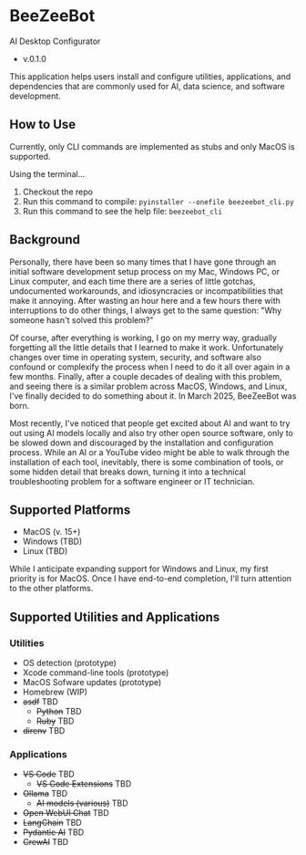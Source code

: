 # BeeZeeBot 
AI Desktop Configurator
- v.0.1.0

This application helps users install and configure utilities, applications, and dependencies that are commonly used for AI, data science, and software development. 


## How to Use

Currently, only CLI commands are implemented as stubs and only MacOS is supported. 

Using the terminal...
1. Checkout the repo 
2. Run this command to compile: `pyinstaller --onefile beezeebot_cli.py`
3. Run this command to see the help file: `beezeebot_cli`


## Background

Personally, there have been so many times that I have gone through an initial software development setup process on my Mac, Windows PC, or Linux computer, and each time there are a series of little gotchas, undocumented workarounds, and idiosyncracies or incompatibilities that make it annoying. After wasting an hour here and a few hours there with interruptions to do other things, I always get to the same question: "Why someone hasn't solved this problem?" 

Of course, after everything is working, I go on my merry way, gradually forgetting all the little details that I learned to make it work. Unfortunately changes over time in operating system, security, and software also confound or complexify the process when I need to do it all over again in a few months. Finally, after a couple decades of dealing with this problem, and seeing there is a similar problem across MacOS, Windows, and Linux, I've finally decided to do something about it. In March 2025, BeeZeeBot was born. 

Most recently, I've noticed that people get excited about AI and want to try out using AI models locally and also try other open source software, only to be slowed down and discouraged by the installation and configuration process. While an AI or a YouTube video might be able to walk through the installation of each tool, inevitably, there is some combination of tools, or some hidden detail that breaks down, turning it into a technical troubleshooting problem for a software engineer or IT technician. 


## Supported Platforms

- MacOS (v. 15+)
- Windows (TBD)
- Linux (TBD)

While I anticipate expanding support for Windows and Linux, my first priority is for MacOS. Once I have end-to-end completion, I'll turn attention to the other platforms. 


## Supported Utilities and Applications

### Utilities
- OS detection (prototype)
- Xcode command-line tools (prototype)
- MacOS Sofware updates (prototype)
- Homebrew (WIP)
- ~~asdf~~ TBD
    - ~~Python~~ TBD
    - ~~Ruby~~ TBD
- ~~direnv~~ TBD
### Applications
- ~~VS Code~~ TBD
  - ~~VS Code Extensions~~ TBD
- ~~Ollama~~ TBD
  - ~~AI models (various)~~ TBD
- ~~Open WebUI Chat~~ TBD
- ~~LangChain~~ TBD
- ~~Pydantic AI~~ TBD
- ~~CrewAI~~ TBD